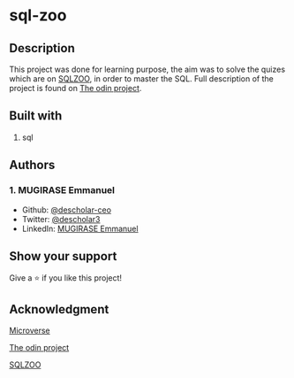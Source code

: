 # sql-zoo

## Description
This project was done for learning purpose, the aim was to solve the quizes which are on [SQLZOO](https://sqlzoo.net/wiki/), in order to master the SQL. Full description of the project is found on [The odin project](https://www.theodinproject.com/courses/databases/lessons/sql).

## Built with 
1. sql

## Authors
### 1. MUGIRASE Emmanuel
* Github: [@descholar-ceo](https://github.com/descholar-ceo)
* Twitter: [@descholar3](https://twitter.com/descholar3)
* LinkedIn: [MUGIRASE Emmanuel](https://www.linkedin.com/in/mugirase-emmanuel-a90b49143)

## Show your support 
Give a ⭐️ if you like this project!

## Acknowledgment
[Microverse](https://microvese.org)

[The odin project](https://www.theodinproject.com)

[SQLZOO](https://sqlzoo.net/wiki/)
